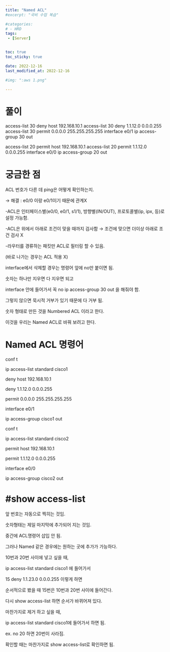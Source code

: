 ```yaml
---
title: "Named ACL"
#excerpt: "국비 수업 복습"

#categories:
# - HRD
tags:
 - [Server]


toc: true
toc_sticky: true

date: 2022-12-16
last_modified_at: 2022-12-16

#img: ":aws 1.png"

---
```


<!-- outline-start -->


# 풀이

access-list 30 deny host 192.168.10.1
access-list 30 deny 1.1.12.0 0.0.0.255
access-list 30 permit 0.0.0.0 255.255.255.255
interface e0/1
ip access-group 30 out

access-list 20 permit host 192.168.10.1
access-list 20 permit 1.1.12.0 0.0.0.255
interface e0/0
ip access-group 20 out

# 궁금한 점

ACL 번호가 다른 데 ping은 어떻게 확인하는지.

→ 해결 : e0/0 이랑 e0/1이기 때문에 관계X








-ACL은 인터페이스별(e0/0, e0/1, s1/1), 방향별(IN/OUT), 프로토콜별(ip, ipx, 등)로 설정 가능함.

-ACL은 위에서 아래로 조건이 맞을 때까지 검사함 → 조건에 맞으면 더이상 아래로 조건 검사 X

-라우터를 경류하는 패킷만 ACL로 필터링 할 수 있음.

(바로 나가는 경우는 ACL 적용 X)

interface에서 삭제할 경우는 명령어 앞에 no만 붙이면 됨.

숫자는 하나만 지우면 다 지우면 되고

interface 안에 들어가서 꼭 no ip access-group 30 out 을 해줘야 함.

그렇지 않으면 묵시적 거부가 있기 때문에 다 거부 됨.

숫자 형태로 만든 것을 Numbered ACL 이라고 한다.

이것을 우리는 Named ACL로 바꿔 보려고 한다.

# Named ACL 명령어

conf t

ip access-list standard cisco1

deny host 192.168.10.1

deny 1.1.12.0 0.0.0.255

permit 0.0.0.0 255.255.255.255

interface e0/1

ip access-group cisco1 out

conf t

ip access-list standard cisco2

permit host 192.168.10.1

permit 1.1.12.0 0.0.0.255

interface e0/0

ip access-group cisco2 out

# #show access-list



앞 번호는 자동으로 찍히는 것임.

숫자형태는 제일 마지막에 추가되어 지는 것임. 

중간에 ACL명령어 삽입 안 됨.

그러나 Named 같은 경우에는 원하는 곳에 추가가 가능하다.

10번과 20번 사이에 넣고 싶을 때,

ip access-list standard cisco1 에 들어가서

15 deny 1.1.23.0 0.0.0.255 이렇게 하면

순서적으로 봤을 때 15번은 10번과 20번 사이에 들어간다.

다시 show access-list 하면 순서가 바뀌어져 있다.


마찬가지로 제거 하고 싶을 때,

ip access-list standard cisco1에 들어가서 하면 됨.

ex. no 20 하면 20번이 사라짐.

확인할 때는 마찬가지로 show access-list로 확인하면 됨.